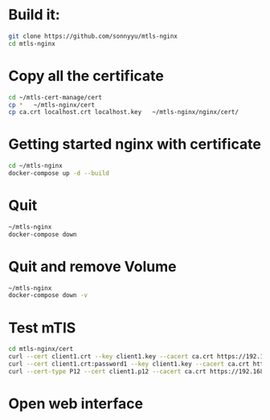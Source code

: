 # Build it:
```bash
git clone https://github.com/sonnyyu/mtls-nginx
cd mtls-nginx
```
# Copy all the certificate 
```bash
cd ~/mtls-cert-manage/cert
cp *   ~/mtls-nginx/cert
cp ca.crt localhost.crt localhost.key   ~/mtls-nginx/nginx/cert/
```
# Getting started nginx with certificate
```bash
cd ~/mtls-nginx
docker-compose up -d --build
```
# Quit 
```bash
~/mtls-nginx
docker-compose down 
```
# Quit and remove Volume
```bash
~/mtls-nginx
docker-compose down -v
```
# Test mTlS
```bash
cd mtls-nginx/cert
curl --cert client1.crt --key client1.key --cacert ca.crt https://192.168.1.204
curl --cert client1.crt:password1 --key client1.key --cacert ca.crt https://192.168.1.204
curl --cert-type P12 --cert client1.p12 --cacert ca.crt https://192.168.1.204
```
# Open web interface


